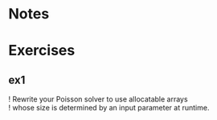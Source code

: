 # Notes



# Exercises

## ex1

! Rewrite your Poisson solver to use allocatable arrays      
! whose size is determined by an input parameter at runtime.